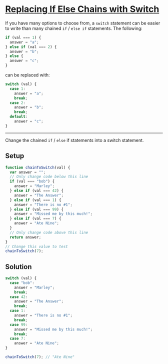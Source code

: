 # [Replacing If Else Chains with Switch](https://learn.freecodecamp.org/javascript-algorithms-and-data-structures/basic-javascript/replacing-if-else-chains-with-switch)

If you have many options to choose from, a `switch` statement can be easier to write than many chained `if` / `else if` statements. The following:

```js
if (val === 1) {
  answer = "a";
} else if (val === 2) {
  answer = "b";
} else {
  answer = "c";
}
```

can be replaced with:

```js
switch (val) {
  case 1:
    answer = "a";
    break;
  case 2:
    answer = "b";
    break;
  default:
    answer = "c";
}
```

---

Change the chained `if` / `else` if statements into a switch statement.

## Setup

```js
function chainToSwitch(val) {
  var answer = "";
  // Only change code below this line
  if (val === "bob") {
    answer = "Marley";
  } else if (val === 42) {
    answer = "The Answer";
  } else if (val === 1) {
    answer = "There is no #1";
  } else if (val === 99) {
    answer = "Missed me by this much!";
  } else if (val === 7) {
    answer = "Ate Nine";
  }
  // Only change code above this line
  return answer;
}
// Change this value to test
chainToSwitch(7);
```

## Solution

```js
switch (val) {
  case "bob":
    answer = "Marley";
    break;
  case 42:
    answer = "The Answer";
    break;
  case 1:
    answer = "There is no #1";
    break;
  case 99:
    answer = "Missed me by this much!";
    break;
  case 7:
    answer = "Ate Nine";
}

chainToSwitch(7); // "Ate Nine"
```